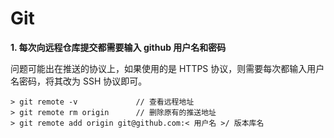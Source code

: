 # Git

**1. 每次向远程仓库提交都需要输入 github 用户名和密码**

问题可能出在推送的协议上，如果使用的是 HTTPS 协议，则需要每次都输入用户名密码，将其改为 SSH 协议即可。

```shell
> git remote -v             // 查看远程地址
> git remote rm origin      // 删除原有的推送地址
> git remote add origin git@github.com:< 用户名 >/ 版本库名
```

